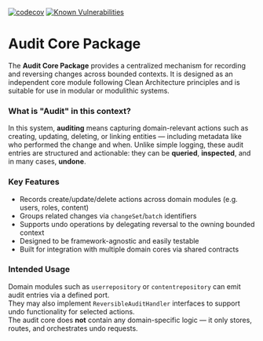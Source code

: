 [![codecov](https://codecov.io/github/sitepark/ies-audit-core/graph/badge.svg?token=hUY0CbkMnj)](https://codecov.io/github/sitepark/ies-audit-core)
[![Known Vulnerabilities](https://snyk.io/test/github/sitepark/ies-userrepository-core/badge.svg)](https://snyk.io/test/github/sitepark/ies-userrepository-core/)
# Audit Core Package

The **Audit Core Package** provides a centralized mechanism for recording and reversing changes across bounded contexts. It is designed as an independent core module following Clean Architecture principles and is suitable for use in modular or modulithic systems.

### What is "Audit" in this context?

In this system, **auditing** means capturing domain-relevant actions such as creating, updating, deleting, or linking entities — including metadata like who performed the change and when. Unlike simple logging, these audit entries are structured and actionable: they can be **queried**, **inspected**, and in many cases, **undone**.

### Key Features

- Records create/update/delete actions across domain modules (e.g. users, roles, content)
- Groups related changes via `changeSet`/`batch` identifiers
- Supports undo operations by delegating reversal to the owning bounded context
- Designed to be framework-agnostic and easily testable
- Built for integration with multiple domain cores via shared contracts

### Intended Usage

Domain modules such as `userrepository` or `contentrepository` can emit audit entries via a defined port.  
They may also implement `ReversibleAuditHandler` interfaces to support undo functionality for selected actions.  
The audit core does **not** contain any domain-specific logic — it only stores, routes, and orchestrates undo requests.


